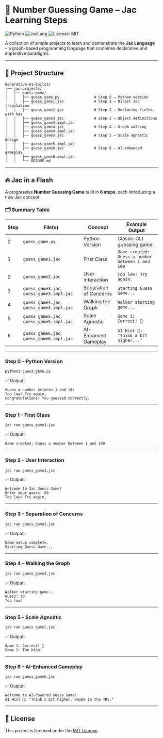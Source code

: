 # 🎯 Number Guessing Game – Jac Learning Steps

![Python](https://img.shields.io/badge/Python-3.12-blue?style=for-the-badge\&logo=python)
![JacLang](https://img.shields.io/badge/JacLang-Latest-orange?style=for-the-badge\&logo=graphql)
![License: MIT](https://img.shields.io/badge/License-MIT-green?style=for-the-badge)

A collection of simple projects to learn and demonstrate the **Jac Language** – a graph-based programming language that combines declarative and imperative paradigms.

---

## 📂 Project Structure

```
Generative-AI-Builds/
│── jac-projects/
│   ├── guess-game/
│   │   ├── guess_game.py                # Step 0 – Python version 
│   │   ├── guess_game1.jac              # Step 1 – Direct Jac translation
│   │   ├── guess_game2.jac              # Step 2 – Declaring fields with has
│   │   ├── guess_game3.jac              # Step 3 – Object definitions
│   │   ├── guess_game3.impl.jac
│   │   ├── guess_game4.jac              # Step 4 – Graph walking
│   │   ├── guess_game4.impl.jac
│   │   ├── guess_game5.jac              # Step 5 – Scale agnostic design
│   │   ├── guess_game5.impl.jac
│   │   ├── guess_game6.jac              # Step 6 – AI-enhanced gameplay
│   │   ├── guess_game6.impl.jac
│   │   └── README.md
```

---

## 🔥 Jac in a Flash

A progressive **Number Guessing Game** built in **6 steps**, each introducing a new Jac concept.

### 🗂️ Summary Table

| Step | File(s)                                   | Concept                | Example Output                                   |
| ---- | ----------------------------------------- | ---------------------- | ------------------------------------------------ |
| 0    | `guess_game.py`                           | Python Version         | Classic CLI guessing game                        |
| 1    | `guess_game1.jac`                         | First Class            | `Game created: Guess a number between 1 and 100` |
| 2    | `guess_game2.jac`                         | User Interaction       | `Too low! Try again.`                            |
| 3    | `guess_game3.jac`, `guess_game3.impl.jac` | Separation of Concerns | `Starting Guess Game...`                         |
| 4    | `guess_game4.jac`, `guess_game4.impl.jac` | Walking the Graph      | `Walker starting game...`                        |
| 5    | `guess_game5.jac`, `guess_game5.impl.jac` | Scale Agnostic         | `Game 1: Correct! 🎉`                            |
| 6    | `guess_game6.jac`, `guess_game6.impl.jac` | AI-Enhanced Gameplay   | `AI Hint 🤖: "Think a bit higher..."`            |

---

### **Step 0 – Python Version**

```bash
python3 guess_game.py
```

✅ Output:

```
Guess a number between 1 and 10:
Too low! Try again.
Congratulations! You guessed correctly.
```

---

### **Step 1 – First Class**

```bash
jac run guess_game1.jac
```

✅ Output:

```
Game created: Guess a number between 1 and 100
```

---

### **Step 2 – User Interaction**

```bash
jac run guess_game2.jac
```

✅ Output:

```
Welcome to Jac Guess Game!
Enter your guess: 50
Too low! Try again.
```

---

### **Step 3 – Separation of Concerns**

```bash
jac run guess_game3.jac
```

✅ Output:

```
Game setup complete.
Starting Guess Game...
```

---

### **Step 4 – Walking the Graph**

```bash
jac run guess_game4.jac
```

✅ Output:

```
Walker starting game...
Guess: 30
Too low!
```

---

### **Step 5 – Scale Agnostic**

```bash
jac run guess_game5.jac
```

✅ Output:

```
Game 1: Correct! 🎉
Game 2: Too high!
```

---

### **Step 6 – AI-Enhanced Gameplay**

```bash
jac run guess_game6.jac
```

✅ Output:

```
Welcome to AI-Powered Guess Game!
AI Hint 🤖: "Think a bit higher, maybe in the 40s."
```

---

## 📖 License

This project is licensed under the [MIT License](https://choosealicense.com/licenses/mit/).

